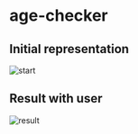 ﻿# age-checker
 
## Initial representation
 ![start](https://user-images.githubusercontent.com/57264174/118199654-e98e2d80-b429-11eb-82f0-8a9f1ae8dc18.png)

## Result with user
![result](https://user-images.githubusercontent.com/57264174/118199783-38d45e00-b42a-11eb-8b81-4932c8fca7d3.png)
